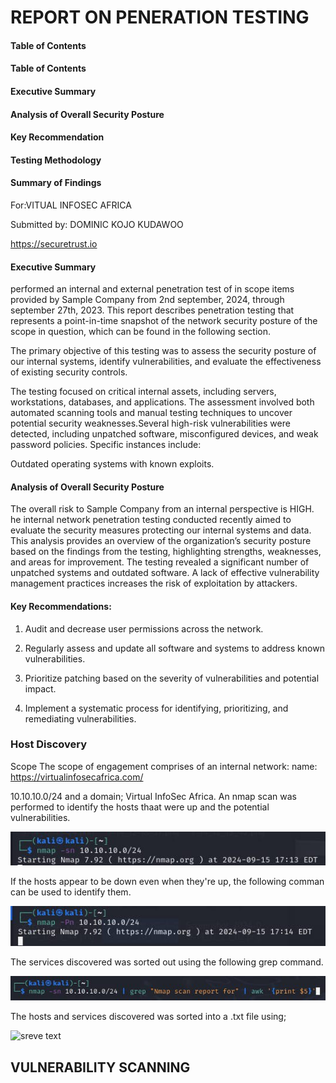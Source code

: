 # REPORT ON PENERATION TESTING

#### Table of Contents 

#### Table of Contents 

#### Executive Summary 

#### Analysis of Overall Security Posture

#### Key Recommendation

#### Testing Methodology 
#### Summary of Findings

For:VITUAL INFOSEC AFRICA

Submitted by: 
DOMINIC KOJO KUDAWOO 

https://securetrust.io

#### Executive Summary 

 performed an internal and external penetration test of in
 scope items provided by Sample Company from 2nd september, 2024, through september 27th, 2023. 
This report describes penetration testing that represents a point-in-time snapshot of the 
network security posture of the scope in question, which can be found in the following section.

The primary objective of this testing was to assess the security posture of our internal systems, identify vulnerabilities, and evaluate the effectiveness of existing security controls.

The testing focused on critical internal assets, including servers, workstations, databases, and applications. The assessment involved both automated scanning tools and manual testing techniques to uncover potential security weaknesses.Several high-risk vulnerabilities were detected, including unpatched software, misconfigured devices, and weak password policies. Specific instances include:

Outdated operating systems with known exploits.

#### Analysis of Overall Security Posture

The overall risk to Sample Company from an internal perspective is HIGH. he internal network penetration testing conducted recently aimed to evaluate the security measures protecting our internal systems and data. This analysis provides an overview of the organization’s security posture based on the findings from the testing, highlighting strengths, weaknesses, and areas for improvement.
 The testing revealed a significant number of unpatched systems and outdated software. A lack of effective vulnerability management practices increases the risk of exploitation by attackers.
 
#### Key Recommendations: 

1. Audit and decrease user permissions across the network.
 
2.  Regularly assess and update all software and systems to address known vulnerabilities.
 
3. Prioritize patching based on the severity of vulnerabilities and potential impact.
4. Implement a systematic process for identifying, prioritizing, and remediating vulnerabilities.


### Host Discovery

 Scope
 The scope of engagement comprises of an internal network: 
name: 
https://virtualinfosecafrica.com/
 
 10.10.10.0/24 and a domain; Virtual InfoSec Africa.
 An nmap scan was performed to identify the hosts thaat were up and the potential vulnerabilities.
 
 ![nmap](images/nmap.jpg)
 
 If the hosts appear to be down even when they're up, the following comman can be used to identify them.
 
 ![bypass](images/bypass.jpg)

 The services discovered was sorted out using the following grep command.

 ![grep](images/grep.jpg)

 The hosts and services discovered was sorted into a .txt file using;
 
 ![sreve text](images/sreve_text.jpg)


## VULNERABILITY SCANNING 

  
 
  
 
 
 
 
 
